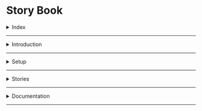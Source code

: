 # Story Book

<details>
<summary>Index</summary>

## Index

- Introduction
- Setup
- Stories
- Documentation

</details>

---

<details>
<summary>Introduction</summary>

## Introduction

- Storybook is a frontend workshop for building UI components and pages in isolation. Thousands of teams use it for UI development, testing, and documentation. It's open source and free.
- Storybook is a free, open-source tool that helps you build and test individual UI components without running your whole app. It's like a workshop where you can create and check different states of components easily. It works with frameworks like React, Vue, and Angular. Many teams use it for developing, testing, and documenting their UIs.

### Key Features:

- Component Isolation: Develop and test components independently.
- Interactive Playground: Create stories to visualize different states of components.
- Documentation: Automatically generate component documentation.

### Why Use Storybook?

- Ensures consistent UI development.
- Facilitates collaboration between developers, designers, and QA teams.
- Speeds up development by enabling component reuse and testing in isolation.
</details>

---

<details>
<summary>Setup</summary>

## Setup

- Install Framework : `npx create-vite .`
- Install Storybook : `npx storybook@latest init`

- Solve the Installation Problems

```cmd

C:\Windows\System32

C:\Windows\System32>D:

D:mkdir \temp

D:set TMP=D:\temp

D:set TEMP=D:\temp

D:\02-laptop\01-Client Interview\02 Skills\02-ui\11-story-book\02 Setup>npx storybook@latest init
```

- If any conflicts comes, change the versions.

```cmd
npm uninstall vite
npm install vite@^5.0.0
```

</details>

---

<details>
<summary>Stories</summary>

## Stories

- If you want to create story, create `Button.stories.ts` this type of `.stories.ts` extension then only storybooks knows the story.

### Steps

1. meta
2. story

### Template

```ts
import { Button } from "../components/Button";
import { Meta, StoryObj } from "@storybook/react";
import { ComponentProps } from "react";

type StoryProps = ComponentProps<typeof Button>;

const meta: Meta<StoryProps> = {
	component: Button,
};

export default meta;

export const primary: StoryObj<StoryProps> = {
	args: {
		variant: "primary",
		size: "md",
	},
	render: (args: StoryProps) => <Button {...args}>Button</Button>,
};
```

</details>

---

<details>
<summary>Documentation</summary>

## Documentation

- Official Website : [https://storybook.js.org/docs]
</details>

---
